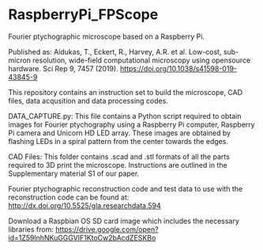 # RaspberryPi_FPScope
Fourier ptychographic microscope based on a Raspberry Pi. 

Published as:
Aidukas, T., Eckert, R., Harvey, A.R. et al. Low-cost, sub-micron resolution, wide-field computational microscopy using opensource hardware. Sci Rep 9, 7457 (2019). https://doi.org/10.1038/s41598-019-43845-9

This repository contains an instruction set to build the microscope, CAD files, data acqusition and data processing codes.

DATA_CAPTURE.py:
This file contains a Python script required to obtain images for Fourier ptychography using a Raspberry Pi computer, Raspberry Pi camera and Unicorn HD LED array. These images are obtained by flashing LEDs in a spiral pattern from the center towards the edges.

CAD Files:
This folder contains .scad and .stl formats of all the parts required to 3D print the microscope. Instructions are outlined in the Supplementary material S1 of our paper.

Fourier ptychographic reconstruction code and test data to use with the reconstruction code can be found at: http://dx.doi.org/10.5525/gla.researchdata.594

Download a Raspbian OS SD card image which includes the necessary libraries from:
https://drive.google.com/open?id=1Z59lnhNKuGGGVIF1KtoCw2bAcdZESKBo


